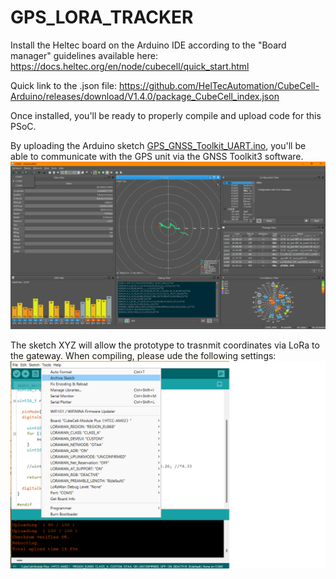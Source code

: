 # GPS_LORA_TRACKER

Install the Heltec board on the Arduino IDE according to the "Board manager" guidelines available here:
https://docs.heltec.org/en/node/cubecell/quick_start.html

Quick link to the .json file:
https://github.com/HelTecAutomation/CubeCell-Arduino/releases/download/V1.4.0/package_CubeCell_index.json

Once installed, you'll be ready to properly compile and upload code for this PSoC.

By uploading the Arduino sketch [GPS_GNSS_Toolkit_UART.ino](TESTS/GPS_GNSS_Toolkit_UART.ino), you'll be able to communicate with the GPS unit via the GNSS Toolkit3 software.
![GNSS_Toolkit](/Pics/GNSS_Toolkit.png)


The sketch XYZ will allow the prototype to trasnmit coordinates via LoRa to the gateway.
When compiling, please ude the following settings:
![Board_details](Pics/Board_details_LoRa_GPS.png)



